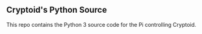 ## Cryptoid's Python Source

This repo contains the Python 3 source code for the Pi controlling Cryptoid.